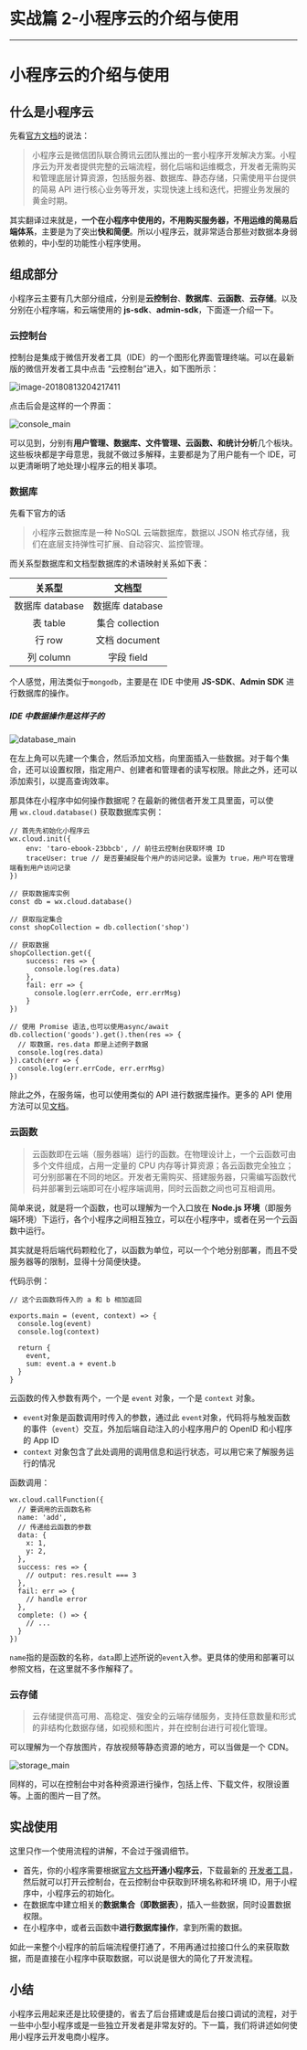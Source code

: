 
# 实战篇 2-小程序云的介绍与使用
---

# 小程序云的介绍与使用

## 什么是小程序云

先看[官方文档](https://developers.weixin.qq.com/miniprogram/dev/wxcloud/basis/getting-started.html)的说法：

> 小程序云是微信团队联合腾讯云团队推出的一套小程序开发解决方案。小程序云为开发者提供完整的云端流程，弱化后端和运维概念，开发者无需购买和管理底层计算资源，包括服务器、数据库、静态存储，只需使用平台提供的简易 API 进行核心业务等开发，实现快速上线和迭代，把握业务发展的黄金时期。

其实翻译过来就是，**一个在小程序中使用的，不用购买服务器，不用运维的简易后端体系**，主要是为了突出**快和简便**。所以小程序云，就非常适合那些对数据本身弱依赖的，中小型的功能性小程序使用。

## 组成部分

小程序云主要有几大部分组成，分别是**云控制台**、**数据库**、**云函数**、**云存储**。以及分别在小程序端，和云端使用的 **js-sdk**、**admin-sdk**，下面逐一介绍一下。

### 云控制台

控制台是集成于微信开发者工具（IDE）的一个图形化界面管理终端。可以在最新版的微信开发者工具中点击 “云控制台”进入，如下图所示：

![image-20180813204217411](https://p1-jj.byteimg.com/tos-cn-i-t2oaga2asx/gold-user-assets/2018/9/5/165aa3854cbd6521~tplv-t2oaga2asx-image.image)

点击后会是这样的一个界面：

![console_main](https://p1-jj.byteimg.com/tos-cn-i-t2oaga2asx/gold-user-assets/2018/9/5/165aa3854c7847f5~tplv-t2oaga2asx-image.image)

可以见到，分别有**用户管理、数据库、文件管理、云函数、和统计分析**几个板块。这些板块都是字母意思，我就不做过多解释，主要都是为了用户能有一个 IDE，可以更清晰明了地处理小程序云的相关事项。

### 数据库

先看下官方的话

> 小程序云数据库是一种 NoSQL 云端数据库，数据以 JSON 格式存储，我们在底层支持弹性可扩展、自动容灾、监控管理。

而关系型数据库和文档型数据库的术语映射关系如下表：

| 关系型 | 文档型 |
| :-: | :-: |
| 数据库 database | 数据库 database |
| 表 table | 集合 collection |
| 行 row | 文档 document |
| 列 column | 字段 field |

个人感觉，用法类似于`mongodb`，主要是在 IDE 中使用 **JS-SDK**、**Admin SDK** 进行数据库的操作。

##### IDE 中数据操作是这样子的

![database_main](https://p1-jj.byteimg.com/tos-cn-i-t2oaga2asx/gold-user-assets/2018/9/5/165aa3854cacb1c8~tplv-t2oaga2asx-image.image)

在左上角可以先建一个集合，然后添加文档，向里面插入一些数据。对于每个集合，还可以设置权限，指定用户、创建者和管理者的读写权限。除此之外，还可以添加索引，以提高查询效率。

那具体在小程序中如何操作数据呢？在最新的微信者开发工具里面，可以使用 `wx.cloud.database()` 获取数据库实例：

```
// 首先先初始化小程序云
wx.cloud.init({
    env: 'taro-ebook-23bbcb', // 前往云控制台获取环境 ID
    traceUser: true // 是否要捕捉每个用户的访问记录。设置为 true，用户可在管理端看到用户访问记录
})

// 获取数据库实例
const db = wx.cloud.database()

// 获取指定集合
const shopCollection = db.collection('shop')

// 获取数据
shopCollection.get({
    success: res => {
      console.log(res.data)
    },
    fail: err => {
      console.log(err.errCode, err.errMsg)
    }
})

// 使用 Promise 语法,也可以使用async/await
db.collection('goods').get().then(res => {
  // 取数据，res.data 即是上述例子数据
  console.log(res.data)
}).catch(err => {
  console.log(err.errCode, err.errMsg)
})
```

除此之外，在服务端，也可以使用类似的 API 进行数据库操作。更多的 API 使用方法可以见[文档](https://developers.weixin.qq.com/miniprogram/dev/wxcloud/basis/capabilities.html#%E6%95%B0%E6%8D%AE%E5%BA%93)。

### 云函数

> 云函数即在云端（服务器端）运行的函数。在物理设计上，一个云函数可由多个文件组成，占用一定量的 CPU 内存等计算资源；各云函数完全独立；可分别部署在不同的地区。开发者无需购买、搭建服务器，只需编写函数代码并部署到云端即可在小程序端调用，同时云函数之间也可互相调用。

简单来说，就是将一个函数，也可以理解为一个入口放在 **Node.js 环境**（即服务端环境）下运行，各个小程序之间相互独立，可以在小程序中，或者在另一个云函数中运行。

其实就是将后端代码颗粒化了，以函数为单位，可以一个个地分别部署，而且不受服务器等的限制，显得十分简便快捷。

代码示例：

```
// 这个云函数将传入的 a 和 b 相加返回

exports.main = (event, context) => {
  console.log(event)
  console.log(context)

  return {
    event,
    sum: event.a + event.b
  }
}
```

云函数的传入参数有两个，一个是 `event` 对象，一个是 `context` 对象。

- `event`对象是函数调用时传入的参数，通过此 `event`对象，代码将与触发函数的事件（`event`）交互，外加后端自动注入的小程序用户的 OpenID 和小程序的 App ID
- `context` 对象包含了此处调用的调用信息和运行状态，可以用它来了解服务运行的情况

函数调用：

```
wx.cloud.callFunction({
  // 要调用的云函数名称
  name: 'add',
  // 传递给云函数的参数
  data: {
    x: 1,
    y: 2,
  },
  success: res => {
    // output: res.result === 3
  },
  fail: err => {
    // handle error
  },
  complete: () => {
    // ...
  }
})
```

`name`指的是函数的名称，`data`即上述所说的`event`入参。更具体的使用和部署可以参照文档，在这里就不多作解释了。

### 云存储

> 云存储提供高可用、高稳定、强安全的云端存储服务，支持任意数量和形式的非结构化数据存储，如视频和图片，并在控制台进行可视化管理。

可以理解为一个存放图片，存放视频等静态资源的地方，可以当做是一个 CDN。

![storage_main](https://p1-jj.byteimg.com/tos-cn-i-t2oaga2asx/gold-user-assets/2018/9/5/165aa3854d8b938e~tplv-t2oaga2asx-image.image)

同样的，可以在控制台中对各种资源进行操作，包括上传、下载文件，权限设置等。上面的图片一目了然。

## 实战使用

这里只作一个使用流程的讲解，不会过于强调细节。

- 首先，你的小程序需要根据[官方文档](https://developers.weixin.qq.com/miniprogram/dev/wxcloud/basis/getting-started.html)**开通小程序云**，下载最新的 [开发者工具](https://developers.weixin.qq.com/miniprogram/dev/devtools/devtools.html)，然后就可以打开云控制台，在云控制台中获取到环境名称和环境 ID，用于小程序中，小程序云的初始化。
- 在数据库中建立相关的**数据集合（即数据表）**，插入一些数据，同时设置数据权限。
- 在小程序中，或者云函数中**进行数据库操作**，拿到所需的数据。

如此一来整个小程序的前后端流程便打通了，不用再通过拉接口什么的来获取数据，而是直接在小程序中获取数据，可以说是很大的简化了开发流程。

## 小结

小程序云用起来还是比较便捷的，省去了后台搭建或是后台接口调试的流程，对于一些中小型小程序或是一些独立开发者是非常友好的。下一篇，我们将讲述如何使用小程序云开发电商小程序。
    